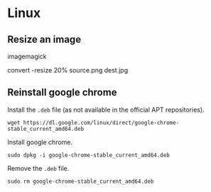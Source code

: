 # Linux

## Resize an image

imagemagick

convert -resize 20% source.png dest.jpg

## Reinstall google chrome

Install the `.deb` file (as not available in the official APT repositories).

```
wget https://dl.google.com/linux/direct/google-chrome-stable_current_amd64.deb
```

Install google chrome.

```
sudo dpkg -i google-chrome-stable_current_amd64.deb
```

Remove the `.deb` file.

```
sudo rm google-chrome-stable_current_amd64.deb
```